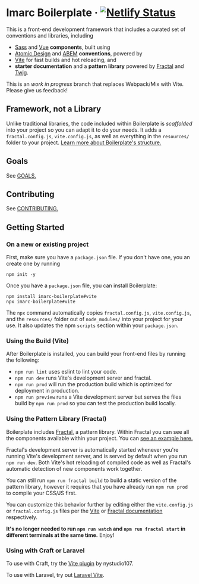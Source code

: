 # Imarc Boilerplate &middot; [![Netlify Status](https://api.netlify.com/api/v1/badges/630eeb6d-c075-4953-ba22-e70f98270eb1/deploy-status)](https://app.netlify.com/sites/imarc-boilerplate/deploys)

This is a front-end development framework that includes a curated set of conventions and libraries, including

* [Sass](https://sass-lang.com) and [Vue](https://vuejs.org/) **components**, built using
* [Atomic Design](https://atomicdesign.bradfrost.com/) and [ABEM](https://css-tricks.com/abem-useful-adaptation-bem/) **conventions**, powered by
* [Vite](https://vitejs.dev/) for fast builds and hot reloading, and
* **starter documentation** and a **pattern library** powered by [Fractal](https://fractal.build/) and [Twig](https://github.com/twigjs/twig.js).

This is an *work in progress* branch that replaces Webpack/Mix with Vite. Please give us feedback!


Framework, not a Library
------------------------

Unlike traditional libraries, the code included within Boilerplate is *scaffolded* into your project so you can adapt it to do your needs. It adds a `fractal.config.js`, `vite.config.js`, as well as everything in the `resources/` folder to your project. [Learn more about Boilerplate's structure.](https://imarc-boilerplate.netlify.app/pattern-library/docs/structure.html)

Goals
-----

See [GOALS.](.github/GOALS.md)

Contributing
------------

See [CONTRIBUTING.](.github/CONTRIBUTING.md)


Getting Started
---------------

### On a new or existing project

First, make sure you have a `package.json` file. If you don't have one, you an create one by running

```
npm init -y
```

Once you have a `package.json` file, you can install Boilerplate:

```
npm install imarc-boilerplate#vite
npx imarc-boilerplate#vite
```

The `npx` command automatically copies `fractal.config.js`, `vite.config.js`, and the `resources/` folder out of `node_modules/` into your project for your use. It also updates the npm `scripts` section within your `package.json`.


### Using the Build (Vite)

After Boilerplate is installed, you can build your front-end files by running the following:

* `npm run lint` uses eslint to lint your code.
* `npm run dev` runs Vite's development server and fractal.
* `npm run prod` will run the production build which is optimized for deployment in production.
* `npm run preview` runs a Vite development server but serves the files build by `npm run prod` so you can test the production build locally.

### Using the Pattern Library (Fractal)

Boilerplate includes [Fractal](https://fractal.build/), a pattern library. Within Fractal you can see all the components available within your project. You can [see an example here.](https://imarc-boilerplate.netlify.app/)

Fractal's development server is automatically started whenever you're running Vite's development server, and is served by default when you run `npm run dev`. Both Vite's hot reloading of compiled code as well as Fractal's automatic detection of new components work together.

You can still run `npm run fractal build` to build a static version of the pattern library, however it requires that you have already run `npm run prod` to compile your CSS/JS first.

You can customize this behavior further by editing either the `vite.config.js` or `fractal.config.js` files per the [Vite](https://vitejs.dev/) or [Fractal documentation](https://fractal.build/) respectively.

**It's no longer needed to run `npm run watch` and `npm run fractal start` in different terminals at the same time.** Enjoy!

### Using with Craft or Laravel

To use with Craft, try the [Vite plugin](https://plugins.craftcms.com/vite) by nystudio107.

To use with Laravel, try out [Laravel Vite](https://laravel-vite.dev/).

